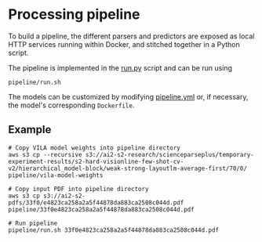 # Processing pipeline

To build a pipeline, the different parsers and predictors are exposed as local HTTP services
running within Docker, and stitched together in a Python script.

The pipeline is implemented in the [run.py](run.py) script and can be run using 

```shell script
pipeline/run.sh 
```

The models can be customized by modifying 
[pipeline.yml](docker/pipeline.yml) or, if necessary, the model's corresponding
`Dockerfile`.

## Example

```shell script
# Copy VILA model weights into pipeline directory
aws s3 cp --recursive s3://ai2-s2-research/scienceparseplus/temporary-experiment-results/s2-hard-visionline-few-shot-cv-v2/hierarchical_model-block/weak-strong-layoutlm-average-first/70/0/ pipeline/vila-model-weights

# Copy input PDF into pipeline directory
aws s3 cp s3://ai2-s2-pdfs/33f0/e4823ca258a2a5f44878da883ca2508c044d.pdf pipeline/33f0e4823ca258a2a5f44878da883ca2508c044d.pdf

# Run pipeline
pipeline/run.sh 33f0e4823ca258a2a5f44878da883ca2508c044d.pdf 
```  
